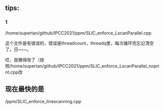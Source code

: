 ## tips:
### 1
/home/supertan/github/IPCC2021/ppm/SLIC_enforce_LscanParallel.cpp

这个文件是有错误的，错误是threadcount，threadq里，每次循环完忘记清空了。日~~~。

哎，我懒得改了（按照/home/supertan/github/IPCC2021/ppm/SLIC_enforce_LscanParallel_noprint.cpp改

## 现在最快的是

/ppm/SLIC_enforce_linescanning.cpp
